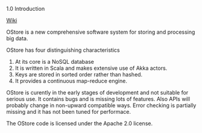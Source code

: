 1.0 Introduction

[Wiki](wiki/ostore)

OStore is a new comprehensive software system for 
storing and processing big data.

OStore has four distinguishing characteristics
   1. At its core is a NoSQL database
   2. It is written in Scala and makes extensive use of Akka 
      actors.
   3. Keys are stored in sorted order rather than hashed.
   4. It provides a continuous map-reduce engine.

OStore is curently in the early stages of development and not
suitable for serious use. It contains bugs and is missing lots
of features. Also APIs will probably change in
non-upward compatible ways. Error checking is partially missing
and it has not been tuned for performace.

The OStore code is licensed under the Apache 2.0 license.

